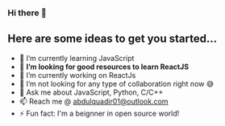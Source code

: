 ### Hi there 👋


<h2> Here are some ideas to get you started... </h2>

- 🌱 I’m currently learning JavaScript
- 🤔 <strong>I’m looking for good resources to learn ReactJS </strong>
- 🔭 I’m currently working on ReactJs
- 👯 I’m not looking for any type of collaboration right now 😅
- 💬 Ask me about JavaScript, Python, C/C++
- 📫 Reach me @ abdulquadir01@outlook.com 
- ⚡ Fun fact: I'm a beignner in open source world!

